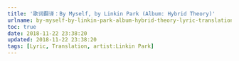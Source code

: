 ```yaml
---
title: '歌词翻译：By Myself, by Linkin Park (Album: Hybrid Theory)'
urlname: by-myself-by-linkin-park-album-hybrid-theory-lyric-translation
toc: true
date: 2018-11-22 23:38:20
updated: 2018-11-22 23:38:20
tags: [Lyric, Translation, artist:Linkin Park]
---
```

